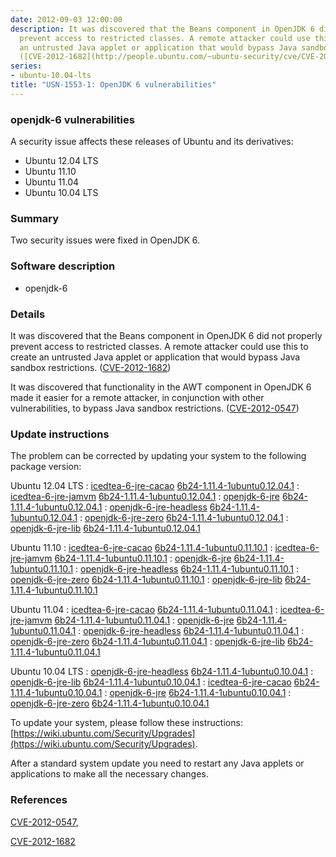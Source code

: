 ```yaml
---
date: 2012-09-03 12:00:00
description: It was discovered that the Beans component in OpenJDK 6 did not properly
  prevent access to restricted classes. A remote attacker could use this to create
  an untrusted Java applet or application that would bypass Java sandbox restrictions.
  ([CVE-2012-1682](http://people.ubuntu.com/~ubuntu-security/cve/CVE-2012-1682))
series:
- ubuntu-10.04-lts
title: "USN-1553-1: OpenJDK 6 vulnerabilities"
---
```



### openjdk-6 vulnerabilities

A security issue affects these releases of Ubuntu and its derivatives:

* Ubuntu 12.04 LTS
* Ubuntu 11.10
* Ubuntu 11.04
* Ubuntu 10.04 LTS

### Summary

Two security issues were fixed in OpenJDK 6. 

### Software description

* openjdk-6 

### Details

It was discovered that the Beans component in OpenJDK 6 did not properly prevent access to restricted classes. A remote attacker could use this to create an untrusted Java applet or application that would bypass Java sandbox restrictions. ([CVE-2012-1682](http://people.ubuntu.com/~ubuntu-security/cve/CVE-2012-1682))

It was discovered that functionality in the AWT component in OpenJDK 6 made it easier for a remote attacker, in conjunction with other vulnerabilities, to bypass Java sandbox restrictions. ([CVE-2012-0547](http://people.ubuntu.com/~ubuntu-security/cve/CVE-2012-0547)) 

### Update instructions

The problem can be corrected by updating your system to the following package version:

Ubuntu 12.04 LTS
 : [icedtea-6-jre-cacao](https://launchpad.net/ubuntu/+source/openjdk-6) <span> [6b24-1.11.4-1ubuntu0.12.04.1](https://launchpad.net/ubuntu/+source/openjdk-6/6b24-1.11.4-1ubuntu0.12.04.1) </span> 
 : [icedtea-6-jre-jamvm](https://launchpad.net/ubuntu/+source/openjdk-6) <span> [6b24-1.11.4-1ubuntu0.12.04.1](https://launchpad.net/ubuntu/+source/openjdk-6/6b24-1.11.4-1ubuntu0.12.04.1) </span> 
 : [openjdk-6-jre](https://launchpad.net/ubuntu/+source/openjdk-6) <span> [6b24-1.11.4-1ubuntu0.12.04.1](https://launchpad.net/ubuntu/+source/openjdk-6/6b24-1.11.4-1ubuntu0.12.04.1) </span> 
 : [openjdk-6-jre-headless](https://launchpad.net/ubuntu/+source/openjdk-6) <span> [6b24-1.11.4-1ubuntu0.12.04.1](https://launchpad.net/ubuntu/+source/openjdk-6/6b24-1.11.4-1ubuntu0.12.04.1) </span> 
 : [openjdk-6-jre-zero](https://launchpad.net/ubuntu/+source/openjdk-6) <span> [6b24-1.11.4-1ubuntu0.12.04.1](https://launchpad.net/ubuntu/+source/openjdk-6/6b24-1.11.4-1ubuntu0.12.04.1) </span> 
 : [openjdk-6-jre-lib](https://launchpad.net/ubuntu/+source/openjdk-6) <span> [6b24-1.11.4-1ubuntu0.12.04.1](https://launchpad.net/ubuntu/+source/openjdk-6/6b24-1.11.4-1ubuntu0.12.04.1) </span> 

Ubuntu 11.10
 : [icedtea-6-jre-cacao](https://launchpad.net/ubuntu/+source/openjdk-6) <span> [6b24-1.11.4-1ubuntu0.11.10.1](https://launchpad.net/ubuntu/+source/openjdk-6/6b24-1.11.4-1ubuntu0.11.10.1) </span> 
 : [icedtea-6-jre-jamvm](https://launchpad.net/ubuntu/+source/openjdk-6) <span> [6b24-1.11.4-1ubuntu0.11.10.1](https://launchpad.net/ubuntu/+source/openjdk-6/6b24-1.11.4-1ubuntu0.11.10.1) </span> 
 : [openjdk-6-jre](https://launchpad.net/ubuntu/+source/openjdk-6) <span> [6b24-1.11.4-1ubuntu0.11.10.1](https://launchpad.net/ubuntu/+source/openjdk-6/6b24-1.11.4-1ubuntu0.11.10.1) </span> 
 : [openjdk-6-jre-headless](https://launchpad.net/ubuntu/+source/openjdk-6) <span> [6b24-1.11.4-1ubuntu0.11.10.1](https://launchpad.net/ubuntu/+source/openjdk-6/6b24-1.11.4-1ubuntu0.11.10.1) </span> 
 : [openjdk-6-jre-zero](https://launchpad.net/ubuntu/+source/openjdk-6) <span> [6b24-1.11.4-1ubuntu0.11.10.1](https://launchpad.net/ubuntu/+source/openjdk-6/6b24-1.11.4-1ubuntu0.11.10.1) </span> 
 : [openjdk-6-jre-lib](https://launchpad.net/ubuntu/+source/openjdk-6) <span> [6b24-1.11.4-1ubuntu0.11.10.1](https://launchpad.net/ubuntu/+source/openjdk-6/6b24-1.11.4-1ubuntu0.11.10.1) </span> 

Ubuntu 11.04
 : [icedtea-6-jre-cacao](https://launchpad.net/ubuntu/+source/openjdk-6) <span> [6b24-1.11.4-1ubuntu0.11.04.1](https://launchpad.net/ubuntu/+source/openjdk-6/6b24-1.11.4-1ubuntu0.11.04.1) </span> 
 : [icedtea-6-jre-jamvm](https://launchpad.net/ubuntu/+source/openjdk-6) <span> [6b24-1.11.4-1ubuntu0.11.04.1](https://launchpad.net/ubuntu/+source/openjdk-6/6b24-1.11.4-1ubuntu0.11.04.1) </span> 
 : [openjdk-6-jre](https://launchpad.net/ubuntu/+source/openjdk-6) <span> [6b24-1.11.4-1ubuntu0.11.04.1](https://launchpad.net/ubuntu/+source/openjdk-6/6b24-1.11.4-1ubuntu0.11.04.1) </span> 
 : [openjdk-6-jre-headless](https://launchpad.net/ubuntu/+source/openjdk-6) <span> [6b24-1.11.4-1ubuntu0.11.04.1](https://launchpad.net/ubuntu/+source/openjdk-6/6b24-1.11.4-1ubuntu0.11.04.1) </span> 
 : [openjdk-6-jre-zero](https://launchpad.net/ubuntu/+source/openjdk-6) <span> [6b24-1.11.4-1ubuntu0.11.04.1](https://launchpad.net/ubuntu/+source/openjdk-6/6b24-1.11.4-1ubuntu0.11.04.1) </span> 
 : [openjdk-6-jre-lib](https://launchpad.net/ubuntu/+source/openjdk-6) <span> [6b24-1.11.4-1ubuntu0.11.04.1](https://launchpad.net/ubuntu/+source/openjdk-6/6b24-1.11.4-1ubuntu0.11.04.1) </span> 

Ubuntu 10.04 LTS
 : [openjdk-6-jre-headless](https://launchpad.net/ubuntu/+source/openjdk-6) <span> [6b24-1.11.4-1ubuntu0.10.04.1](https://launchpad.net/ubuntu/+source/openjdk-6/6b24-1.11.4-1ubuntu0.10.04.1) </span> 
 : [openjdk-6-jre-lib](https://launchpad.net/ubuntu/+source/openjdk-6) <span> [6b24-1.11.4-1ubuntu0.10.04.1](https://launchpad.net/ubuntu/+source/openjdk-6/6b24-1.11.4-1ubuntu0.10.04.1) </span> 
 : [icedtea-6-jre-cacao](https://launchpad.net/ubuntu/+source/openjdk-6) <span> [6b24-1.11.4-1ubuntu0.10.04.1](https://launchpad.net/ubuntu/+source/openjdk-6/6b24-1.11.4-1ubuntu0.10.04.1) </span> 
 : [openjdk-6-jre](https://launchpad.net/ubuntu/+source/openjdk-6) <span> [6b24-1.11.4-1ubuntu0.10.04.1](https://launchpad.net/ubuntu/+source/openjdk-6/6b24-1.11.4-1ubuntu0.10.04.1) </span> 
 : [openjdk-6-jre-zero](https://launchpad.net/ubuntu/+source/openjdk-6) <span> [6b24-1.11.4-1ubuntu0.10.04.1](https://launchpad.net/ubuntu/+source/openjdk-6/6b24-1.11.4-1ubuntu0.10.04.1) </span> 

To update your system, please follow these instructions: [https://wiki.ubuntu.com/Security/Upgrades](https://wiki.ubuntu.com/Security/Upgrades).

After a standard system update you need to restart any Java applets or applications to make all the necessary changes. 

### References

 
 [CVE-2012-0547](http://people.ubuntu.com/~ubuntu-security/cve/CVE-2012-0547), 

 [CVE-2012-1682](http://people.ubuntu.com/~ubuntu-security/cve/CVE-2012-1682)
